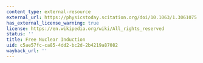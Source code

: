 ```yaml
---
content_type: external-resource
external_url: https://physicstoday.scitation.org/doi/10.1063/1.3061075
has_external_license_warning: true
license: https://en.wikipedia.org/wiki/All_rights_reserved
status: ''
title: Free Nuclear Induction
uid: c5ae57fc-ca85-4dd2-bc2d-2b4219a87082
wayback_url: ''
---
```

